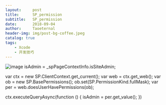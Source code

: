 ```yaml
---
layout:     post
title:      SP_permission
subtitle:   SP_permission
date:       2018-09-04
author:     Taoeternal
header-img: img/post-bg-coffee.jpeg
catalog: true
tags:
    - Xcode
    - 开发技巧
---
```

![image](http://www.zenithalsoft.com/img/dummies/sharepoint_2013.png)
isAdmin = _spPageContextInfo.isSiteAdmin;

var ctx = new SP.ClientContext.get_current();
var web = ctx.get_web();
var ob = new SP.BasePermissions();
ob.set(SP.PermissionKind.fullMask);
var per = web.doesUserHavePermissions(ob);

ctx.executeQueryAsync(function () {
    isAdmin = per.get_value();
})
